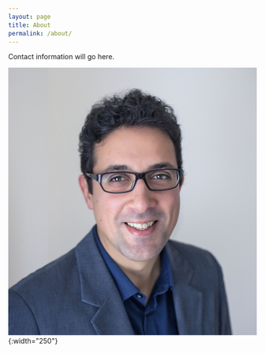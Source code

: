 ```yaml
---
layout: page
title: About
permalink: /about/
---
```


Contact information will go here.

![Photo](/assets/images/foto_pro.jpg){:width="250"}
